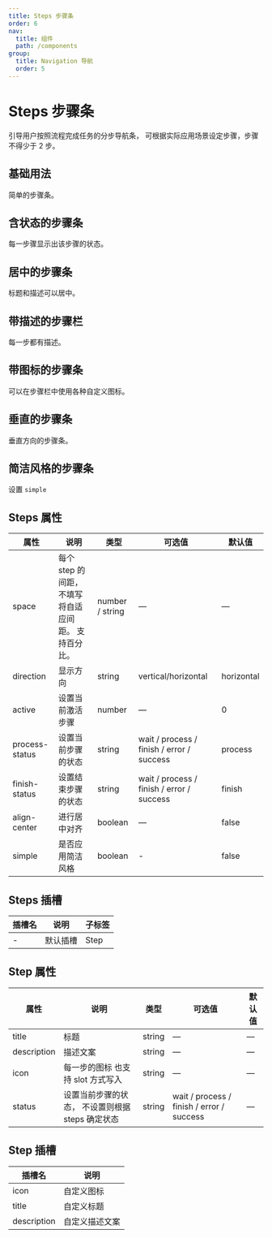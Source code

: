 ```yaml
---
title: Steps 步骤条
order: 6
nav:
  title: 组件
  path: /components
group:
  title: Navigation 导航
  order: 5
---
```

# Steps 步骤条

引导用户按照流程完成任务的分步导航条， 可根据实际应用场景设定步骤，步骤不得少于 2 步。

## 基础用法

简单的步骤条。

<code src="./demos/basic.tsx" title=" " description="设置 `active` 属性，接受一个 `Number`，表明步骤的 index，从 0 开始。 需要定宽的步骤条时，设置 `space` 属性即可，它接受 `Number`， 单位为 `px`， 如果不设置，则为自适应。 设置 `finish-status` 属性可以改变已经完成的步骤的状态。"></code>

## 含状态的步骤条

每一步骤显示出该步骤的状态。

<code src="./demos/with-status.tsx" title=" " description="也可以使用 `title` 具名插槽，可以用 `slot` 的方式来取代属性的设置， 在本文档最后的列表中有所有的插槽可供参考。"></code>

## 居中的步骤条

标题和描述可以居中。

<code src="./demos/centered.tsx"></code>

## 带描述的步骤栏

每一步都有描述。

<code src="./demos/with-description.tsx"></code>

## 带图标的步骤条

可以在步骤栏中使用各种自定义图标。

<code src="./demos/with-icon.tsx" title=" " description="通过 `icon` 属性来设置图标， 图标的类型可以参考 Icon 组件的文档， 除此以外，还能通过具名 `slot` 来使用自定义的图标。"></code>

## 垂直的步骤条

垂直方向的步骤条。

<code src="./demos/vertical.tsx" title=" " description="只需要在 `el-steps` 元素中设置 `direction` 属性为 `vertical` 即可。"></code>

## 简洁风格的步骤条

设置 `simple`

<code src="./demos/simple.tsx" title=" " description="可应用简洁风格，该条件下 `align-center` / `description` / `direction` / `space` 都将失效。"></code>

## Steps 属性

| 属性             | 说明                            | 类型              | 可选值                                       | 默认值        |
| -------------- | ----------------------------- | --------------- | ----------------------------------------- | ---------- |
| space          | 每个 step 的间距，不填写将自适应间距。 支持百分比。 | number / string | —                                         | —          |
| direction      | 显示方向                          | string          | vertical/horizontal                       | horizontal |
| active         | 设置当前激活步骤                      | number          | —                                         | 0          |
| process-status | 设置当前步骤的状态                     | string          | wait / process / finish / error / success | process    |
| finish-status  | 设置结束步骤的状态                     | string          | wait / process / finish / error / success | finish     |
| align-center   | 进行居中对齐                        | boolean         | —                                         | false      |
| simple         | 是否应用简洁风格                      | boolean         | -                                         | false      |

## Steps 插槽

| 插槽名 | 说明   | 子标签  |
| --- | ---- | ---- |
| -   | 默认插槽 | Step |

## Step 属性

| 属性          | 说明                           | 类型     | 可选值                                       | 默认值 |
| ----------- | ---------------------------- | ------ | ----------------------------------------- | --- |
| title       | 标题                           | string | —                                         | —   |
| description | 描述文案                         | string | —                                         | —   |
| icon        | 每一步的图标 也支持 slot 方式写入         | string | —                                         | —   |
| status      | 设置当前步骤的状态， 不设置则根据 steps 确定状态 | string | wait / process / finish / error / success | —   |

## Step 插槽

| 插槽名         | 说明      |
| ----------- | ------- |
| icon        | 自定义图标   |
| title       | 自定义标题   |
| description | 自定义描述文案 |
